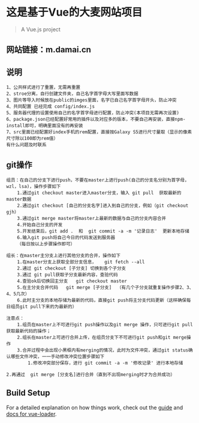 # 这是基于Vue的大麦网站项目

> A Vue.js project

## 网站链接：m.damai.cn
## 说明
    1、公共样式进行了重置，无需再重置
    2、stroe分离，自行创建文件夹，自己名字首字母大写里面写数据
    3、图片等导入时候放在public的imges里面，名字已自己名字首字母开头，防止冲突
    4、共同配置 已经完成 config/index.js
    5、服务器代理的设置使用自己的名字首字母进行配置，防止冲突(本项目无需再次设置)
    6、package.json已经配置好常用的插件以及对应多的版本，不要自己再安装，直接npm-install即可，明确里面没有的再安装
    7、src里面已经配置好index手机的rem配置，直接按Galaxy S5进行尺寸量取（显示的像素尺寸除以100即为rem值）
    有什么问题及时联系

## git操作
    组员：在自己的分支下进行push，不要在master上进行push(自己的分支名分别为首字母，wzl，lsa)，操作步骤如下
        1.通过git checkout master进入master分支，输入 git pull  获取最新的master数据
        2.通过git checkout [自己的分支名字]进入到自己的分支，例如（git checkout gjh）
        3.通过git merge master将master上最新的数据与自己的分支内容合并
        4.开始自己分支的开发
        5.开发结束后，git add .  和  git commit -a -m '记录日志'  更新本地存储
        6.输入git push将自己今日的代码发送到服务器
        （每日按以上步骤操作即可）
    
    组长：在master主分支上进行其他分支的合并，操作如下
        1.在master分支上获取全部分支信息，   git fetch --all  
        2.通过 git checkout [子分支] 切换到各个子分支
        3.通过 git pull获取子分支最新内容，查验代码
        4.查验ok后切换回主分支   git checkout master
        5.在主分支合并代码   git merge [子分支]  （有几个子分支就重复操作步骤2、3、4、5几次）
        6.此时主分支的本地存储为最新的代码，直接git push将主分支代码更新（这样确保每日组员git pull下来的为最新的）

    注意点：
        1.组员在master上不可进行git push操作以及git merge 操作，只可进行git pull获取最新代码的操作；
        2.组长在master上可进行合并上传，在组员分支下不可进行git push和git merge操作
        3.合并过程中会出现小黑框内有merging的情况，此时为文件冲突，通过git status确认哪些文件冲突，一一手动修改冲突位置步骤如下
            1.修改冲突部分保存，进行 git commit -a -m '修改记录' 进行本地存储
            2.再通过  git merge [分支名]进行合并（直到不出现merging时才为合并成功）
            
## Build Setup

For a detailed explanation on how things work, check out the [guide](http://vuejs-templates.github.io/webpack/) and [docs for vue-loader](http://vuejs.github.io/vue-loader).
